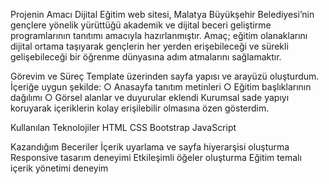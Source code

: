 Projenin Amacı
Dijital Eğitim web sitesi, Malatya Büyükşehir Belediyesi’nin
gençlere yönelik yürüttüğü akademik ve dijital beceri
geliştirme programlarının tanıtımı amacıyla hazırlanmıştır.
Amaç; eğitim olanaklarını dijital ortama taşıyarak gençlerin
her yerden erişebileceği ve sürekli gelişebileceği bir
öğrenme dünyasına adım atmalarını sağlamaktır.

Görevim ve Süreç
Template üzerinden sayfa yapısı ve arayüzü oluşturdum.
İçeriğe uygun şekilde:
○ Anasayfa tanıtım metinleri
○ Eğitim başlıklarının dağılımı
○ Görsel alanlar ve duyurular eklendi
Kurumsal sade yapıyı koruyarak içeriklerin kolay erişilebilir
olmasına özen gösterdim.

Kullanılan Teknolojiler
HTML
CSS
Bootstrap
JavaScript

Kazandığım Beceriler
İçerik uyarlama ve sayfa hiyerarşisi oluşturma
Responsive tasarım deneyimi
Etkileşimli öğeler oluşturma
Eğitim temalı içerik yönetimi deneyim
